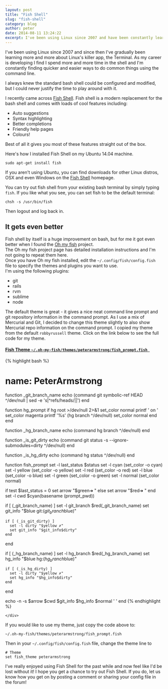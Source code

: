 ```yaml
---
layout: post
title: "Fish Shell"
slug: "fish-shell"
category: blog
author: peter
date: 2014-08-11 13:24:22
excerpt: I've been using Linux since 2007 and have been constantly learning more shell terminal tricks. I recently changed my default shell from Bash to Fish Shell, and I really love the improvement. It's easy to install and comes with loads of features out of the box. Read on to see how to install and configure Fish.
---
```


I've been using Linux since 2007 and since then I've gradually been learning more and more about Linux's killer app, the Terminal. As my career is developing I find I spend more and more time in the shell and I'm constantly finding quicker and easier ways to do common things using the command line.

I always knew the standard bash shell could be configured and modified, but I could never justify the time to play around with it.

I recently came across [Fish Shell][1].
Fish shell is a modern replacement for the bash shell and comes with loads of cool features including:

 -  Auto suggestions
 -  Syntax highlighting
 -  Better completions
 -  Friendly help pages
 -  Colours!

Best of all it gives you most of these features straight out of the box.

Here's how I installed Fish Shell on my Ubuntu 14.04 machine.

    sudo apt-get install fish

If you aren't using Ubuntu, you can find downloads for other Linux distros, OSX and even Windows on the [Fish Shell][1] homepage.

You can try out fish shell from your existing bash terminal by simply typing `fish`.
If you like what you see, you can set fish to be the default terminal:

    chsh -s /usr/bin/fish

Then logout and log back in.

## It gets even better
Fish shell by itself is a huge improvement on bash, but for me it got even better when I found the [Oh my fish][2] project.  
The Oh my fish project page has detailed installation instructions and I'm not going to repeat them here.  
Once you have Oh my fish installed, edit the `~/.config/fish/config.fish` file to specify the themes and plugins you want to use.  
I'm using the following plugins:

 -  git
 -  rails
 -  rvm
 -  sublime
 -  node

The default theme is great - it gives a nice neat command line prompt and git repository information in the command prompt.
As I use a mix of Mercurial and Git, I decided to change this theme slightly to also show Mercurial repo information on the command prompt.
I copied my theme from the default `robbyrussell` theme. Click on the link below to see the full code for my theme.


<div class="panel panel-default">
  <div class="panel-heading">
    <h4 class="panel-title">
      <a data-toggle="collapse"  href="#fishtheme">
        Fish Theme <code>~/.oh-my-fish/themes/peterarmstrong/fish_prompt.fish </code>
      </a>
    </h4>
  </div>
  <div id="fishtheme" class="panel-collapse collapse">
    <div class="panel-body">



{% highlight bash %}
# name: PeterArmstrong
function _git_branch_name
  echo (command git symbolic-ref HEAD ^/dev/null | sed -e 's|^refs/heads/||')
end

function hg_prompt
    if hg root >/dev/null 2>&1
        set_color normal
        printf ' on '
        set_color magenta
        printf '%s' (hg branch ^/dev/null)
        set_color normal
    end
end

function _hg_branch_name
  echo (command hg branch ^/dev/null)
end

function _is_git_dirty
  echo (command git status -s --ignore-submodules=dirty ^/dev/null)
end

function _is_hg_dirty
  echo (command hg status ^/dev/null)
end

function fish_prompt
  set -l last_status $status
  set -l cyan (set_color -o cyan)
  set -l yellow (set_color -o yellow)
  set -l red (set_color -o red)
  set -l blue (set_color -o blue)
  set -l green (set_color -o green)
  set -l normal (set_color normal)

  if test $last_status = 0
      set arrow "$green➜ "
  else
      set arrow "$red➜ "
  end
  set -l cwd $cyan(basename (prompt_pwd))

  if [ (_git_branch_name) ]
    set -l git_branch $red(_git_branch_name)
    set git_info "$blue git:($git_branch$blue)"

    if [ (_is_git_dirty) ]
      set -l dirty "$yellow ✗"
      set git_info "$git_info$dirty"
    end
  end

  if [ (_hg_branch_name) ]
    set -l hg_branch $red(_hg_branch_name)
    set hg_info "$blue hg:($hg_branch$blue)"

    if [ (_is_hg_dirty) ]
      set -l dirty "$yellow ✗"
      set hg_info "$hg_info$dirty"
    end
  end

  echo -n -s $arrow $cwd $git_info $hg_info $normal ' '
end
{% endhighlight %}

    </div>
  </div>
</div>


If you would like to use my theme, just copy the code above to:

    ~/.oh-my-fish/themes/peterarmstrong/fish_prompt.fish

Then in your `~/.config/fish/config.fish` file, change the theme line to
    
    # Theme
    set fish_theme peterarmstrong


I've really enjoyed using Fish Shell for the past while and now feel like I'd be lost without it!
I hope you get a chance to try out Fish Shell. 
If you do, let us know how you get on by posting a comment or sharing your config file in the forum!



  [1]: http://fishshell.com
  [2]: https://github.com/oh-my-fish/oh-my-fish